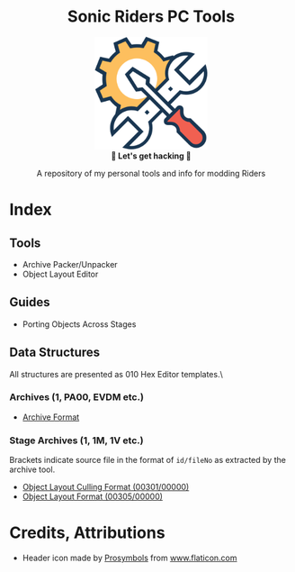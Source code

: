 <div align="center">
	<h1>Sonic Riders PC Tools</h1>
	<img src="./Images/Icon.png" Width=200 /><br/>
	<strong>🎈 Let's get hacking 🎈</strong>
    <p>A repository of my personal tools and info for modding Riders</p>
</div>

# Index

## Tools

- Archive Packer/Unpacker
- Object Layout Editor

## Guides

- Porting Objects Across Stages

## Data Structures
All structures are presented as 010 Hex Editor templates.\

### Archives (1, PA00, EVDM etc.)
- [Archive Format](./Templates/RidersPackMan.bt)

### Stage Archives (1, 1M, 1V etc.)
Brackets indicate source file in the format of `id/fileNo` as extracted by the archive tool.

- [Object Layout Culling Format (00301/00000)](./Templates/RidersObjectPortals.bt)
- [Object Layout Format (00305/00000)](./Templates/RidersObjectLayout.bt)

# Credits, Attributions

- Header icon made by <a href="https://www.flaticon.com/authors/prosymbols" title="Prosymbols">Prosymbols</a> from <a href="https://www.flaticon.com/" title="Flaticon"> www.flaticon.com</a>